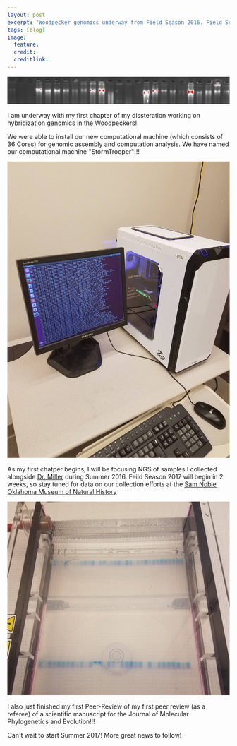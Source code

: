```yaml
---
layout: post
excerpt: "Woodpecker genomics underway from Field Season 2016. Field Season 2017 will begin in 2 weeks. "
tags: [blog]
image:
  feature: 
  credit: 
  creditlink: 
---
```


![Genomics1](/images/posts/G3.jpg)

I am underway with my first chapter of my dissteration working on hybridization genomics in the Woodpeckers! 

We were able to install our new computational machine (which consists of 36 Cores) for genomic assembly and computation analysis. We have named our computational machine "StormTrooper"!!!

![StormTrooper](/images/posts/G1.jpg)

As my first chatper begins, I will be focusing NGS of samples I collected alongside [Dr. Miller](mj-miller.net) during Summer 2016. Feild Season 2017 will begin in 2 weeks, so stay tuned for data on our collection efforts at the [Sam Noble Oklahoma Museum of Natural History](http://samnoblemuseum.ou.edu/)

![Kevin](/images/posts/G2.jpg)

I also just finished my first Peer-Review of my first peer review (as a referee) of a scientific manuscript for the Journal of Molecular Phylogenetics and Evolution!!!

Can't wait to start Summer 2017! More great news to follow!

